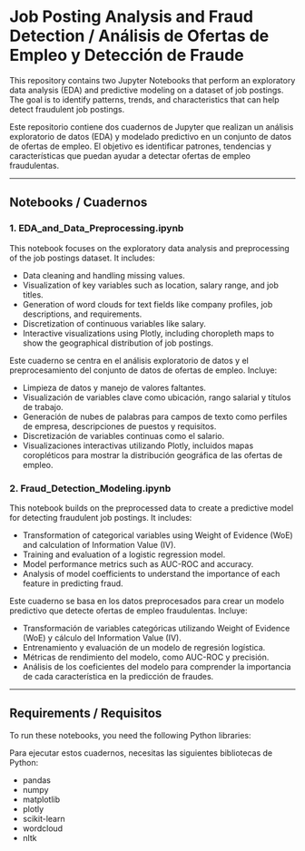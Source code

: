 # Job Posting Analysis and Fraud Detection / Análisis de Ofertas de Empleo y Detección de Fraude

This repository contains two Jupyter Notebooks that perform an exploratory data analysis (EDA) and predictive modeling on a dataset of job postings. The goal is to identify patterns, trends, and characteristics that can help detect fraudulent job postings.

Este repositorio contiene dos cuadernos de Jupyter que realizan un análisis exploratorio de datos (EDA) y modelado predictivo en un conjunto de datos de ofertas de empleo. El objetivo es identificar patrones, tendencias y características que puedan ayudar a detectar ofertas de empleo fraudulentas.

---

## Notebooks / Cuadernos

### 1. **EDA_and_Data_Preprocessing.ipynb**

This notebook focuses on the exploratory data analysis and preprocessing of the job postings dataset. It includes:

- Data cleaning and handling missing values.
- Visualization of key variables such as location, salary range, and job titles.
- Generation of word clouds for text fields like company profiles, job descriptions, and requirements.
- Discretization of continuous variables like salary.
- Interactive visualizations using Plotly, including choropleth maps to show the geographical distribution of job postings.

Este cuaderno se centra en el análisis exploratorio de datos y el preprocesamiento del conjunto de datos de ofertas de empleo. Incluye:

- Limpieza de datos y manejo de valores faltantes.
- Visualización de variables clave como ubicación, rango salarial y títulos de trabajo.
- Generación de nubes de palabras para campos de texto como perfiles de empresa, descripciones de puestos y requisitos.
- Discretización de variables continuas como el salario.
- Visualizaciones interactivas utilizando Plotly, incluidos mapas coropléticos para mostrar la distribución geográfica de las ofertas de empleo.

### 2. **Fraud_Detection_Modeling.ipynb**

This notebook builds on the preprocessed data to create a predictive model for detecting fraudulent job postings. It includes:

- Transformation of categorical variables using Weight of Evidence (WoE) and calculation of Information Value (IV).
- Training and evaluation of a logistic regression model.
- Model performance metrics such as AUC-ROC and accuracy.
- Analysis of model coefficients to understand the importance of each feature in predicting fraud.

Este cuaderno se basa en los datos preprocesados para crear un modelo predictivo que detecte ofertas de empleo fraudulentas. Incluye:

- Transformación de variables categóricas utilizando Weight of Evidence (WoE) y cálculo del Information Value (IV).
- Entrenamiento y evaluación de un modelo de regresión logística.
- Métricas de rendimiento del modelo, como AUC-ROC y precisión.
- Análisis de los coeficientes del modelo para comprender la importancia de cada característica en la predicción de fraudes.

---

## Requirements / Requisitos

To run these notebooks, you need the following Python libraries:

Para ejecutar estos cuadernos, necesitas las siguientes bibliotecas de Python:

- pandas
- numpy
- matplotlib
- plotly
- scikit-learn
- wordcloud
- nltk


